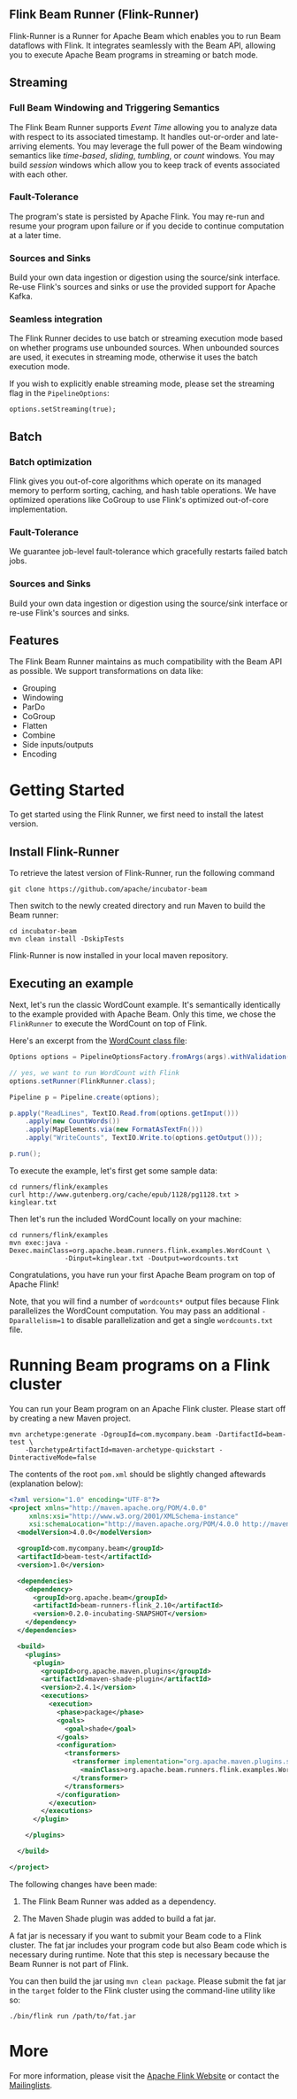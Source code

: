 <!--
    Licensed to the Apache Software Foundation (ASF) under one
    or more contributor license agreements.  See the NOTICE file
    distributed with this work for additional information
    regarding copyright ownership.  The ASF licenses this file
    to you under the Apache License, Version 2.0 (the
    "License"); you may not use this file except in compliance
    with the License.  You may obtain a copy of the License at

      http://www.apache.org/licenses/LICENSE-2.0

    Unless required by applicable law or agreed to in writing,
    software distributed under the License is distributed on an
    "AS IS" BASIS, WITHOUT WARRANTIES OR CONDITIONS OF ANY
    KIND, either express or implied.  See the License for the
    specific language governing permissions and limitations
    under the License.
-->

Flink Beam Runner (Flink-Runner)
-------------------------------

Flink-Runner is a Runner for Apache Beam which enables you to
run Beam dataflows with Flink. It integrates seamlessly with the Beam
API, allowing you to execute Apache Beam programs in streaming or batch mode.

## Streaming

### Full Beam Windowing and Triggering Semantics

The Flink Beam Runner supports *Event Time* allowing you to analyze data with respect to its
associated timestamp. It handles out-or-order and late-arriving elements. You may leverage the full
power of the Beam windowing semantics like *time-based*, *sliding*, *tumbling*, or *count*
windows. You may build *session* windows which allow you to keep track of events associated with
each other.

### Fault-Tolerance

The program's state is persisted by Apache Flink. You may re-run and resume your program upon
failure or if you decide to continue computation at a later time.

### Sources and Sinks

Build your own data ingestion or digestion using the source/sink interface. Re-use Flink's sources
and sinks or use the provided support for Apache Kafka.

### Seamless integration

The Flink Runner decides to use batch or streaming execution mode based on whether programs use
unbounded sources. When unbounded sources are used, it executes in streaming mode, otherwise it
uses the batch execution mode.

If you wish to explicitly enable streaming mode, please set the streaming flag in the
`PipelineOptions`:

    options.setStreaming(true);

## Batch

### Batch optimization

Flink gives you out-of-core algorithms which operate on its managed memory to perform sorting,
caching, and hash table operations. We have optimized operations like CoGroup to use Flink's
optimized out-of-core implementation.

### Fault-Tolerance

We guarantee job-level fault-tolerance which gracefully restarts failed batch jobs.

### Sources and Sinks

Build your own data ingestion or digestion using the source/sink interface or re-use Flink's sources
and sinks.

## Features

The Flink Beam Runner maintains as much compatibility with the Beam API as possible. We
support transformations on data like:

- Grouping
- Windowing
- ParDo
- CoGroup
- Flatten
- Combine
- Side inputs/outputs
- Encoding

# Getting Started

To get started using the Flink Runner, we first need to install the latest version.

## Install Flink-Runner ##

To retrieve the latest version of Flink-Runner, run the following command

    git clone https://github.com/apache/incubator-beam

Then switch to the newly created directory and run Maven to build the Beam runner:

    cd incubator-beam
    mvn clean install -DskipTests

Flink-Runner is now installed in your local maven repository.

## Executing an example

Next, let's run the classic WordCount example. It's semantically identically to
the example provided with Apache Beam. Only this time, we chose the
`FlinkRunner` to execute the WordCount on top of Flink.

Here's an excerpt from the [WordCount class file](examples/src/main/java/org/apache/beam/runners/flink/examples/WordCount.java):

```java
Options options = PipelineOptionsFactory.fromArgs(args).withValidation().as(Options.class);

// yes, we want to run WordCount with Flink
options.setRunner(FlinkRunner.class);

Pipeline p = Pipeline.create(options);

p.apply("ReadLines", TextIO.Read.from(options.getInput()))
    .apply(new CountWords())
    .apply(MapElements.via(new FormatAsTextFn()))
    .apply("WriteCounts", TextIO.Write.to(options.getOutput()));

p.run();
```

To execute the example, let's first get some sample data:

    cd runners/flink/examples
    curl http://www.gutenberg.org/cache/epub/1128/pg1128.txt > kinglear.txt

Then let's run the included WordCount locally on your machine:

    cd runners/flink/examples
    mvn exec:java -Dexec.mainClass=org.apache.beam.runners.flink.examples.WordCount \
                  -Dinput=kinglear.txt -Doutput=wordcounts.txt

Congratulations, you have run your first Apache Beam program on top of Apache Flink!

Note, that you will find a number of `wordcounts*` output files because Flink parallelizes the
WordCount computation. You may pass an additional `-Dparallelism=1` to disable parallelization and
get a single `wordcounts.txt` file.

# Running Beam programs on a Flink cluster

You can run your Beam program on an Apache Flink cluster. Please start off by creating a new
Maven project.

    mvn archetype:generate -DgroupId=com.mycompany.beam -DartifactId=beam-test \
        -DarchetypeArtifactId=maven-archetype-quickstart -DinteractiveMode=false

The contents of the root `pom.xml` should be slightly changed aftewards (explanation below):

```xml
<?xml version="1.0" encoding="UTF-8"?>
<project xmlns="http://maven.apache.org/POM/4.0.0"
     xmlns:xsi="http://www.w3.org/2001/XMLSchema-instance"
     xsi:schemaLocation="http://maven.apache.org/POM/4.0.0 http://maven.apache.org/xsd/maven-4.0.0.xsd">
  <modelVersion>4.0.0</modelVersion>

  <groupId>com.mycompany.beam</groupId>
  <artifactId>beam-test</artifactId>
  <version>1.0</version>

  <dependencies>
    <dependency>
      <groupId>org.apache.beam</groupId>
      <artifactId>beam-runners-flink_2.10</artifactId>
      <version>0.2.0-incubating-SNAPSHOT</version>
    </dependency>
  </dependencies>

  <build>
    <plugins>
      <plugin>
        <groupId>org.apache.maven.plugins</groupId>
        <artifactId>maven-shade-plugin</artifactId>
        <version>2.4.1</version>
        <executions>
          <execution>
            <phase>package</phase>
            <goals>
              <goal>shade</goal>
            </goals>
            <configuration>
              <transformers>
                <transformer implementation="org.apache.maven.plugins.shade.resource.ManifestResourceTransformer">
                  <mainClass>org.apache.beam.runners.flink.examples.WordCount</mainClass>
                </transformer>
              </transformers>
            </configuration>
          </execution>
        </executions>
      </plugin>

    </plugins>

  </build>

</project>
```

The following changes have been made:

1. The Flink Beam Runner was added as a dependency.

2. The Maven Shade plugin was added to build a fat jar.

A fat jar is necessary if you want to submit your Beam code to a Flink cluster. The fat jar
includes your program code but also Beam code which is necessary during runtime. Note that this
step is necessary because the Beam Runner is not part of Flink.

You can then build the jar using `mvn clean package`. Please submit the fat jar in the `target`
folder to the Flink cluster using the command-line utility like so:

    ./bin/flink run /path/to/fat.jar

# More

For more information, please visit the [Apache Flink Website](http://flink.apache.org) or contact
the [Mailinglists](http://flink.apache.org/community.html#mailing-lists).
